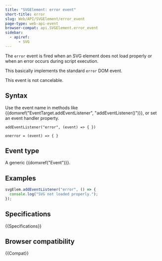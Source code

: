 ```yaml
---
title: "SVGElement: error event"
short-title: error
slug: Web/API/SVGElement/error_event
page-type: web-api-event
browser-compat: api.SVGElement.error_event
sidebar:
  - apiref:
      - SVG
---
```


The `error` event is fired when an SVG element does not load properly or when an error occurs during script execution.

This basically implements the standard `error` DOM event.

This event is not cancelable.

## Syntax

Use the event name in methods like {{domxref("EventTarget.addEventListener", "addEventListener()")}}, or set an event handler property.

```js-nolint
addEventListener("error", (event) => { })

onerror = (event) => { }
```

## Event type

A generic {{domxref("Event")}}.

## Examples

```js
svgElem.addEventListener("error", () => {
  console.log("SVG not loaded properly.");
});
```

## Specifications

{{Specifications}}

## Browser compatibility

{{Compat}}
